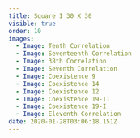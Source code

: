 ```yaml
---
title: Square I 30 X 30
visible: true
order: 10
images:
  - Image: Tenth Correlation
  - Image: Seventeenth Correlation
  - Image: 38th Correlation
  - Image: Seventh Correlation
  - Image: Coexistence 9
  - Image: Coexistence 14
  - Image: Coexistence 12
  - Image: Coexistence 19-II
  - Image: Coexistence 19-I
  - Image: Eleventh Correlation
date: 2020-01-28T03:06:18.151Z
---
```



